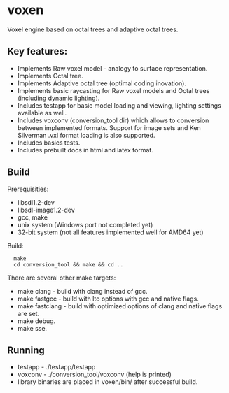 # voxen
Voxel engine based on octal trees and adaptive octal trees.

## Key features:
* Implements Raw voxel model - analogy to surface representation.
* Implements Octal tree.
* Implements Adaptive octal tree (optimal coding inovation).
* Implements basic raycasting for Raw voxel models and Octal trees (including dynamic lighting).
* Includes testapp for basic model loading and viewing, lighting settings available as well.
* Includes voxconv (conversion_tool dir) which allows to conversion between implemented formats. Support for image sets and Ken Silverman .vxl format loading is also supported.
* Includes basics tests.
* Includes prebuilt docs in html and latex format.

## Build
Prerequisities:
* libsdl1.2-dev
* libsdl-image1.2-dev
* gcc, make
* unix system (Windows port not completed yet)
* 32-bit system (not all features implemented well for AMD64 yet)

Build:
```
  make
  cd conversion_tool && make && cd ..
```

There are several other make targets:
* make clang - build with clang instead of gcc.
* make fastgcc - build with lto options with gcc and native flags.
* make fastclang - build with optimized options of clang and native flags are set.
* make debug.
* make sse.

## Running
* testapp - ./testapp/testapp
* voxconv - ./conversion_tool/voxconv (help is printed)
* library binaries are placed in voxen/bin/ after successful build.




